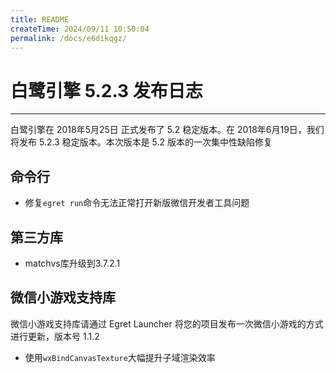 ```yaml
---
title: README
createTime: 2024/09/11 10:50:04
permalink: /docs/e6dikqgz/
---
```

# 白鹭引擎 5.2.3 发布日志

---

白鹭引擎在 2018年5月25日 正式发布了 5.2 稳定版本。在 2018年6月19日，我们将发布 5.2.3 稳定版本。本次版本是 5.2 版本的一次集中性缺陷修复

## 命令行

* 修复```egret run```命令无法正常打开新版微信开发者工具问题

## 第三方库

* matchvs库升级到3.7.2.1

## 微信小游戏支持库

微信小游戏支持库请通过 Egret Launcher 将您的项目发布一次微信小游戏的方式进行更新，版本号 1.1.2

* 使用```wxBindCanvasTexture```大幅提升子域渲染效率
